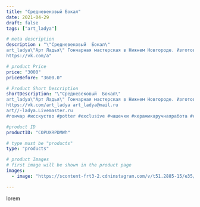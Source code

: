 ```yaml
---
title: "Средневековый Бокал"
date: 2021-04-29
draft: false
tags: ["art_ladya"]

# meta description
description : "\"Средневековый  Бокал\" 
art_ladya\"Арт Ладья\" Гончарная мастерская в Нижнем Новгороде. Изготовление керамики и мастер//-классы по обучению. 
https://vk.com/a"

# product Price
price: "3000"
priceBefore: "3600.0"

# Product Short Description
shortDescription: "\"Средневековый  Бокал\" 
art_ladya\"Арт Ладья\" Гончарная мастерская в Нижнем Новгороде. Изготовление керамики и мастер//-классы по обучению. 
https://vk.com/art_ladya art_ladya@mail.ru 
art//-ladya.Livemaster.ru
#гончар #исскуство #potter #exclusive #чашечки #керамикаручнаяработа #керамиканазаказ #handmade #керамика #гончарнаяпосуда #эксклюзивнаякерамика #painter #бокалы #decor #ceramicar #nntoday #claygoods #restaurant #earthenware #ceramic #design #cup #европейскаяпосуда #ceramicart #реконструкциясредневековья #средневековаяпосуда #бокал #авторскаякерамика #europeancup"

#product ID
productID: "COPUXRPDMWh"

# type must be "products"
type: "products"

# product Images
# first image will be shown in the product page
images:
  - image: "https://scontent-frt3-2.cdninstagram.com/v/t51.2885-15/e35/178473898_144924967585201_2731304135496670699_n.jpg?_nc_ht=scontent-frt3-2.cdninstagram.com&_nc_cat=101&_nc_ohc=hfRlU_65ZNgAX-WTA8h&edm=APU89FABAAAA&ccb=7-4&oh=93e51be92dc6e8a50818f8fb7a215a8d&oe=612C0077&_nc_sid=86f79a&ig_cache_key=MjU2MjM1NjI3Mjk4MTM5NDg0OQ%3D%3D.2-ccb7-4"

---
```

lorem
